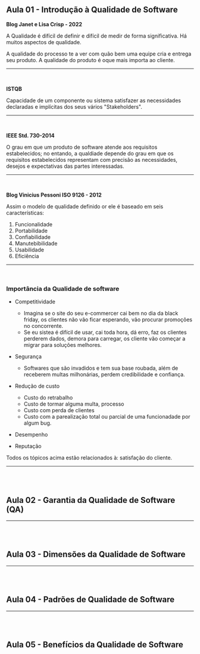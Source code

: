## Aula 01 - Introdução à Qualidade de Software

**Blog Janet e Lisa Crisp - 2022**

A Qualidade é difícil de definir e difícil de medir de forma significativa. Há muitos aspectos de qualidade.

A qualidade do processo te a ver com quão bem uma equipe cria e entrega seu produto. A qualidade do produto é oque mais importa ao cliente.

---
<br>

**ISTQB**

Capacidade de um componente ou sistema satisfazer as necessidades declaradas e implícitas dos seus vários "Stakeholders".

---
<br>

**IEEE Std. 730-2014**

O grau em que um produto de software atende aos requisitos estabelecidos; no entando, a qualdiade depende do grau em que os requisitos estabelecidos representam com precisão as necessidades, desejos e expectativas das partes interessadas. 

---
<br>

**Blog Vinicius Pessoni ISO 9126 - 2012**

Assim o modelo de qualidade definido or ele é baseado em seis características:
1. Funcionalidade
2. Portabilidade
3. Confiabilidade
4. Manutebibilidade
5. Usabilidade
6. Eficiência

---
<br>

### Importância da Qualidade de software

* Competitividade
    * Imagina se o site do seu e-commercer cai bem no dia da black friday, os clientes não vão ficar esperando, vão procurar promoções no concorrente.
    * Se eu sistea é difícil de usar, cai toda hora, dá erro, faz os clientes perderem dados, demora para carregar, os cliente vão começar a migrar para soluções melhores.

* Segurança
    * Softwares que são invadidos e tem sua base roubada, além de receberem multas milhonárias, perdem credibilidade e confiança. 

* Redução de custo
    * Custo do retrabalho
    * Custo de tormar alguma multa, processo
    * Custo com perda de clientes
    * Custo com a parealização total ou parcial de uma funcionadade por algum bug.

* Desempenho

* Reputação

Todos os tópicos acima estão relacionados à: satisfação do cliente. 

---

<br><br>
<div style="page-break-after: always;"></div>

## Aula 02 - Garantia da Qualidade de Software (QA)

---

<br><br>
<div style="page-break-after: always;"></div>

## Aula 03 - Dimensões da Qualidade de Software

---

<br><br>
<div style="page-break-after: always;"></div>

## Aula 04 - Padrões de Qualidade de Software

---

<br><br>
<div style="page-break-after: always;"></div>

## Aula 05 - Benefícios da Qualidade de Software